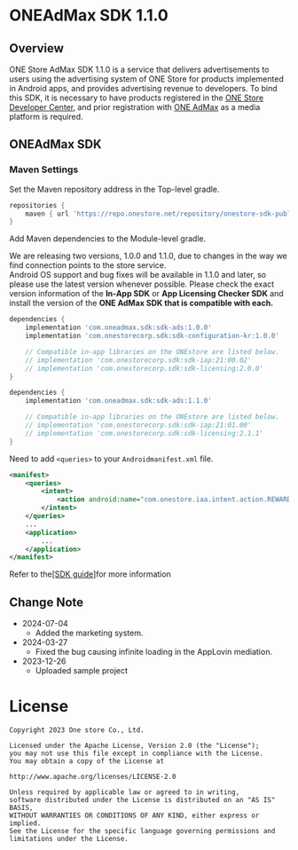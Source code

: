 # ONEAdMax SDK 1.1.0

## Overview

ONE Store AdMax SDK 1.1.0 is a service that delivers advertisements to users using the advertising system of ONE Store for products implemented in Android apps, and provides advertising revenue to developers. To bind this SDK, it is necessary to have products registered in the [ONE Store Developer Center](http://dev.onestore.co.kr/), and prior registration with [ONE AdMax](http://oneadmax.com) as a media platform is required.


## ONEAdMax SDK

### Maven Settings

Set the Maven repository address in the Top-level gradle.

```groovy
repositories {
    maven { url 'https://repo.onestore.net/repository/onestore-sdk-public' }
}
```

Add Maven dependencies to the Module-level gradle.

We are releasing two versions, 1.0.0 and 1.1.0, due to changes in the way we find connection points to the store service.<br/>
Android OS support and bug fixes will be available in 1.1.0 and later, so please use the latest version whenever possible.
Please check the exact version information of the **In-App SDK** or **App Licensing Checker SDK** and install the version of the **ONE AdMax SDK that is compatible with each.**

```groovy
dependencies {
    implementation 'com.oneadmax.sdk:sdk-ads:1.0.0'
    implementation 'com.onestorecorp.sdk:sdk-configuration-kr:1.0.0'

    // Compatible in-app libraries on the ONEstore are listed below.
    // implementation 'com.onestorecorp.sdk:sdk-iap:21:00.02'
    // implementation 'com.onestorecorp.sdk:sdk-licensing:2.0.0'
}
```

```groovy
dependencies {
    implementation 'com.oneadmax.sdk:sdk-ads:1.1.0'

    // Compatible in-app libraries on the ONEstore are listed below.
    // implementation 'com.onestorecorp.sdk:sdk-iap:21:01.00'
    // implementation 'com.onestorecorp.sdk:sdk-licensing:2.1.1'
}
```
Need to add `<queries>` to your `Androidmanifest.xml` file.

```xml
<manifest>
    <queries>
        <intent>
            <action android:name="com.onestore.iaa.intent.action.REWARD" />
        </intent>
    </queries>
    ...
    <application>
        ...
    </application>
</manifest>

```

Refer to the[[SDK guide]](http://https://one-admax-organization.gitbook.io/one-admax-sdk/oamsdk)for more information

## Change Note
* 2024-07-04
	* Added the marketing system. 
* 2024-03-27
	* Fixed the bug causing infinite loading in the AppLovin mediation.
* 2023-12-26
	* Uploaded sample project

# License
```
Copyright 2023 One store Co., Ltd.

Licensed under the Apache License, Version 2.0 (the "License"); 
you may not use this file except in compliance with the License.
You may obtain a copy of the License at

http://www.apache.org/licenses/LICENSE-2.0

Unless required by applicable law or agreed to in writing, 
software distributed under the License is distributed on an "AS IS" BASIS, 
WITHOUT WARRANTIES OR CONDITIONS OF ANY KIND, either express or implied. 
See the License for the specific language governing permissions and
limitations under the License.
